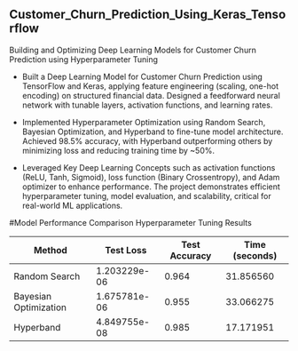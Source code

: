 ## Customer_Churn_Prediction_Using_Keras_Tensorflow
Building and Optimizing Deep Learning Models for Customer Churn Prediction using Hyperparameter Tuning

- Built a Deep Learning Model for Customer Churn Prediction using TensorFlow and Keras, applying feature engineering (scaling, one-hot encoding) on structured financial data. Designed a feedforward neural network with tunable layers, activation functions, and learning rates.

- Implemented Hyperparameter Optimization using Random Search, Bayesian Optimization, and Hyperband to fine-tune model architecture. Achieved 98.5% accuracy, with Hyperband outperforming others by minimizing loss and reducing training time by ~50%.

- Leveraged Key Deep Learning Concepts such as activation functions (ReLU, Tanh, Sigmoid), loss function (Binary Crossentropy), and Adam optimizer to enhance performance. The project demonstrates efficient hyperparameter tuning, model evaluation, and scalability, critical for real-world ML applications.

#Model Performance Comparison
Hyperparameter Tuning Results

| Method               | Test Loss      | Test Accuracy | Time (seconds) |
|----------------------|---------------|--------------|---------------|
| Random Search       | 1.203229e-06   | 0.964          | 31.856560     |
| Bayesian Optimization | 1.675781e-06  | 0.955         | 33.066275     |
| Hyperband          | 4.849755e-08   | 0.985         | 17.171951     |


